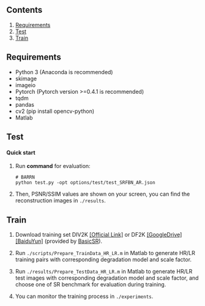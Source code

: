 ## Contents
1. [Requirements](#Requirements)
2. [Test](#test)
3. [Train](#train)

## Requirements
- Python 3 (Anaconda is recommended)
- skimage
- imageio
- Pytorch (Pytorch version >=0.4.1 is recommended)
- tqdm 
- pandas
- cv2 (pip install opencv-python)
- Matlab 

## Test

#### Quick start

1. Run **command** for evaluation:

   ```shell
   # BARRN
   python test.py -opt options/test/test_SRFBN_AR.json
   ```

2. Then, PSNR/SSIM values are shown on your screen, you can find the reconstruction images in `./results`.


## Train

1. Download training set DIV2K [[Official Link]](https://data.vision.ee.ethz.ch/cvl/DIV2K/) or DF2K [[GoogleDrive]](https://drive.google.com/drive/folders/1B-uaxvV9qeuQ-t7MFiN1oEdA6dKnj2vW?usp=sharing) [[BaiduYun]](https://pan.baidu.com/s/1CFIML6KfQVYGZSNFrhMXmA#list/path=%2F) (provided by [BasicSR](https://github.com/xinntao/BasicSR)).

2. Run `./scripts/Prepare_TrainData_HR_LR.m` in Matlab to generate HR/LR training pairs with corresponding degradation model and scale factor. 

3. Run `./results/Prepare_TestData_HR_LR.m` in Matlab to generate HR/LR test images with corresponding degradation model and scale factor, and choose one of SR benchmark for evaluation during training.

4. You can monitor the training process in `./experiments`.


